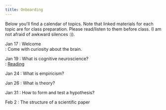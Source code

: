 ```yaml
---
title: Onboarding
---
```


Below you'll find a calendar of topics. Note that linked materials for each topic are for class preparation. Please read/listen to them before class. (I am not afraid of awkward silences :)).

Jan 17
:   Welcome  
    : Come with curiosity about the brain.

Jan 19
:   What is cognitive neuroscience?  
    : [Reading](https://github.com/kalexandriabond/cog_neuro_methods/tree/main/assets/readings/)

Jan 24
 :   What is empiricism?  

Jan 26
:   What is theory?  

Jan 31
:   How to form and test a hypothesis?  

Feb 2
:   The structure of a scientific paper  
